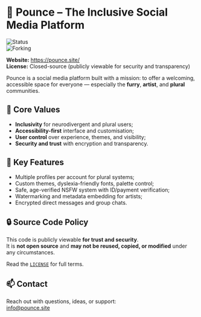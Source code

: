 # 🐾 Pounce – The Inclusive Social Media Platform

![Status](https://img.shields.io/badge/In_Development-orange?label=Status)  
![Forking](https://img.shields.io/badge/NO--FORKING-red?label=Forking)

**Website:** https://pounce.site/  
**License:** Closed-source (publicly viewable for security and transparency)

Pounce is a social media platform built with a mission: to offer a welcoming, accessible space for everyone — especially the **furry**, **artist**, and **plural** communities.

## 💜 Core Values
- **Inclusivity** for neurodivergent and plural users;
- **Accessibility-first** interface and customisation;
- **User control** over experience, themes, and visibility;
- **Security and trust** with encryption and transparency.

## 🎨 Key Features
- Multiple profiles per account for plural systems;
- Custom themes, dyslexia-friendly fonts, palette control;
- Safe, age-verified NSFW system with ID/payment verification;
- Watermarking and metadata embedding for artists;
- Encrypted direct messages and group chats.

## 🔒 Source Code Policy
This code is publicly viewable **for trust and security**.  
It is **not open source** and **may not be reused, copied, or modified** under any circumstances.

Read the [`LICENSE`](./LICENSE.md) for full terms.

## 📫 Contact
Reach out with questions, ideas, or support:  
info@pounce.site
